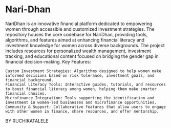 # Nari-Dhan
NariDhan is an innovative financial platform dedicated to empowering women through accessible and customized investment strategies. The repository houses the core codebase for NariDhan, providing tools, algorithms, and features aimed at enhancing financial literacy and investment knowledge for women across diverse backgrounds. The project includes resources for personalized wealth management, investment tracking, and educational content focused on bridging the gender gap in financial decision-making.
Key Features:

    Custom Investment Strategies: Algorithms designed to help women make informed decisions based on risk tolerance, investment goals, and financial background.
    Financial Literacy Tools: Interactive guides, tutorials, and resources to boost financial literacy among women, helping them make smarter financial choices.
    Microfinance Integration: Tools supporting the identification and investment in women-led businesses and microfinance opportunities.
    Community & Support: Collaborative features that allow users to engage with other women in finance, share resources, and offer mentorship.
 BY RUCHIKATALELE